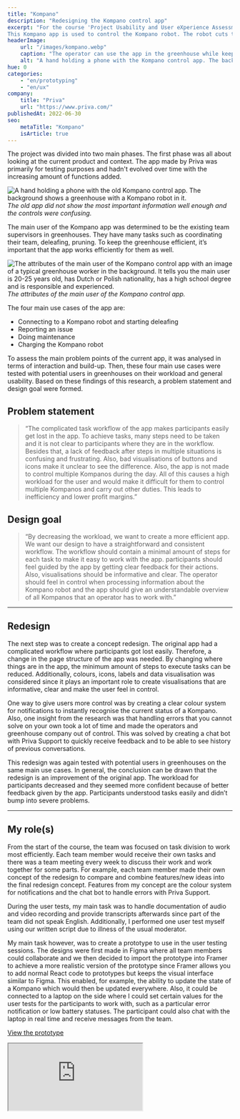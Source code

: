 ```yaml
---
title: "Kompano"
description: "Redesigning the Kompano control app"
excerpt: "For the course 'Project Usability and User eXperience Assessment in Design' (UXAD), a redesign was made for the Kompano app by Priva.
This Kompano app is used to control the Kompano robot. The robot cuts the leaves of tomato plants in greenhouses. Operators use the Kompano robot app to start the robot and fix any problems that might occur. An operator controls multiple Kompanos with the app daily."
headerImage:
    url: "/images/kompano.webp"
    caption: "The operator can use the app in the greenhouse while keeping a safe distance"
    alt: "A hand holding a phone with the Kompano control app. The background shows a greenhouse with a Kompano robot in it."
hue: 0
categories:
    - "en/prototyping"
    - "en/ux"
company:
    title: "Priva"
    url: "https://www.priva.com/"
publishedAt: 2022-06-30
seo:
    metaTitle: "Kompano"
    isArticle: true
---
```


The project was divided into two main phases. The first phase was all about looking at the current product and context. The app made by Priva was primarily for testing purposes and hadn't evolved over time with the increasing amount of functions added.

![A hand holding a phone with the old Kompano control app. The background shows a greenhouse with a Kompano robot in it.](/images/kompano-1.png)
_The old app did not show the most important information well enough and the controls were confusing._

The main user of the Kompano app was determined to be the existing team supervisors in greenhouses. They have many tasks such as coordinating their team, deleafing, pruning. To keep the greenhouse efficient, it’s important that the app works efficiently for them as well.

![The attributes of the main user of the Kompano control app with an image of a typical greenhouse worker in the background. It tells you the main user is 20-25 years old, has Dutch or Polish nationality, has a high school degree and is responsible and experienced.](/images/kompano-2.png)
_The attributes of the main user of the Kompano control app._

The four main use cases of the app are:

-   Connecting to a Kompano robot and starting deleafing
-   Reporting an issue
-   Doing maintenance
-   Charging the Kompano robot

To assess the main problem points of the current app, it was analysed in terms of interaction and build-up. Then, these four main use cases were tested with potential users in greenhouses on their workload and general usability. Based on these findings of this research, a problem statement and design goal were formed.

## Problem statement

> “The complicated task workflow of the app makes participants easily get lost in the app. To achieve tasks, many steps need to be taken and it is not clear to participants where they are in the workflow. Besides that, a lack of feedback after steps in multiple situations is confusing and frustrating. Also, bad visualisations of buttons and icons make it unclear to see the difference. Also, the app is not made to control multiple Kompanos during the day. All of this causes a high workload for the user and would make it difficult for them to control multiple Kompanos and carry out other duties. This leads to inefficiency and lower profit margins.”

## Design goal

> “By decreasing the workload, we want to create a more efficient app. We want our design to have a straightforward and consistent workflow. The workflow should contain a minimal amount of steps for each task to make it easy to work with the app. participants should feel guided by the app by getting clear feedback for their actions. Also, visualisations should be informative and clear. The operator should feel in control when processing information about the Kompano robot and the app should give an understandable overview of all Kompanos that an operator has to work with.”

---

## Redesign

The next step was to create a concept redesign. The original app had a complicated workflow where participants got lost easily. Therefore, a change in the page structure of the app was needed. By changing where things are in the app, the minimum amount of steps to execute tasks can be reduced. Additionally, colours, icons, labels and data visualisation was considered since it plays an important role to create visualisations that are informative, clear and make the user feel in control.

One way to give users more control was by creating a clear colour system for notifications to instantly recognise the current status of a Kompano. Also, one insight from the research was that handling errors that you cannot solve on your own took a lot of time and made the operators and greenhouse company out of control. This was solved by creating a chat bot with Priva Support to quickly receive feedback and to be able to see history of previous conversations.

This redesign was again tested with potential users in greenhouses on the same main use cases. In general, the conclusion can be drawn that the redesign is an improvement of the original app. The workload for participants decreased and they seemed more confident because of better feedback given by the app. Participants understood tasks easily and didn’t bump into severe problems.

---

## My role(s)

From the start of the course, the team was focused on task division to work most efficiently. Each team member would receive their own tasks and there was a team meeting every week to discuss their work and work together for some parts. For example, each team member made their own concept of the redesign to compare and combine features/new ideas into the final redesign concept. Features from my concept are the colour system for notifications and the chat bot to handle errors with Priva Support.

During the user tests, my main task was to handle documentation of audio and video recording and provide transcripts afterwards since part of the team did not speak English. Additionally, I performed one user test myself using our written script due to illness of the usual moderator.

My main task however, was to create a prototype to use in the user testing sessions. The designs were first made in Figma where all team members could collaborate and we then decided to import the prototype into Framer to achieve a more realistic version of the prototype since Framer allows you to add normal React code to prototypes but keeps the visual interface similar to Figma. This enabled, for example, the ability to update the state of a Kompano which would then be updated everywhere. Also, it could be connected to a laptop on the side where I could set certain values for the user tests for the participants to work with, such as a particular error notification or low battery statuses. The participant could also chat with the laptop in real time and receive messages from the team.

[View the prototype](https://framer.com/embed/Kompano-Final-Redesign--8yThemIu0F84D6qE7DBa/EtmYk_avt?highlights=0)

<iframe is="ui-prototype" src="https://framer.com/embed/Kompano-Final-Redesign--8yThemIu0F84D6qE7DBa/EtmYk_avt?highlights=0" data-provider="Framer"/>
